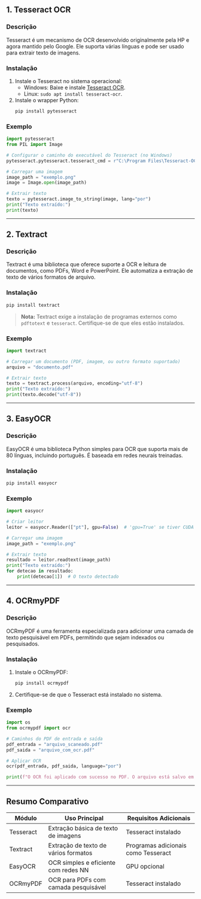 ## **1. Tesseract OCR**

### **Descrição**
Tesseract é um mecanismo de OCR desenvolvido originalmente pela HP e agora mantido pelo Google. Ele suporta várias línguas e pode ser usado para extrair texto de imagens.

### **Instalação**
1. Instale o Tesseract no sistema operacional:
   - Windows: Baixe e instale [Tesseract OCR](https://github.com/tesseract-ocr/tesseract).
   - Linux: `sudo apt install tesseract-ocr`.
2. Instale o wrapper Python:
   ```bash
   pip install pytesseract
   ```

### **Exemplo**
```python
import pytesseract
from PIL import Image

# Configurar o caminho do executável do Tesseract (no Windows)
pytesseract.pytesseract.tesseract_cmd = r"C:\Program Files\Tesseract-OCR\tesseract.exe"

# Carregar uma imagem
image_path = "exemplo.png"
image = Image.open(image_path)

# Extrair texto
texto = pytesseract.image_to_string(image, lang="por")
print("Texto extraído:")
print(texto)
```

---

## **2. Textract**

### **Descrição**
Textract é uma biblioteca que oferece suporte a OCR e leitura de documentos, como PDFs, Word e PowerPoint. Ele automatiza a extração de texto de vários formatos de arquivo.

### **Instalação**
```bash
pip install textract
```

> **Nota:** Textract exige a instalação de programas externos como `pdftotext` e `tesseract`. Certifique-se de que eles estão instalados.

### **Exemplo**
```python
import textract

# Carregar um documento (PDF, imagem, ou outro formato suportado)
arquivo = "documento.pdf"

# Extrair texto
texto = textract.process(arquivo, encoding="utf-8")
print("Texto extraído:")
print(texto.decode("utf-8"))
```

---

## **3. EasyOCR**

### **Descrição**
EasyOCR é uma biblioteca Python simples para OCR que suporta mais de 80 línguas, incluindo português. É baseada em redes neurais treinadas.

### **Instalação**
```bash
pip install easyocr
```

### **Exemplo**
```python
import easyocr

# Criar leitor
leitor = easyocr.Reader(["pt"], gpu=False)  # 'gpu=True' se tiver CUDA instalada

# Carregar uma imagem
image_path = "exemplo.png"

# Extrair texto
resultado = leitor.readtext(image_path)
print("Texto extraído:")
for detecao in resultado:
    print(detecao[1])  # O texto detectado
```

---

## **4. OCRmyPDF**

### **Descrição**
OCRmyPDF é uma ferramenta especializada para adicionar uma camada de texto pesquisável em PDFs, permitindo que sejam indexados ou pesquisados.

### **Instalação**
1. Instale o OCRmyPDF:
   ```bash
   pip install ocrmypdf
   ```
2. Certifique-se de que o Tesseract está instalado no sistema.

### **Exemplo**
```python
import os
from ocrmypdf import ocr

# Caminhos do PDF de entrada e saída
pdf_entrada = "arquivo_scaneado.pdf"
pdf_saida = "arquivo_com_ocr.pdf"

# Aplicar OCR
ocr(pdf_entrada, pdf_saida, language="por")

print(f"O OCR foi aplicado com sucesso no PDF. O arquivo está salvo em: {pdf_saida}")
```

---

## **Resumo Comparativo**
| Módulo       | Uso Principal                          | Requisitos Adicionais                  |
|--------------|----------------------------------------|----------------------------------------|
| Tesseract    | Extração básica de texto de imagens    | Tesseract instalado                   |
| Textract     | Extração de texto de vários formatos   | Programas adicionais como Tesseract   |
| EasyOCR      | OCR simples e eficiente com redes NN   | GPU opcional                          |
| OCRmyPDF     | OCR para PDFs com camada pesquisável   | Tesseract instalado                   |
